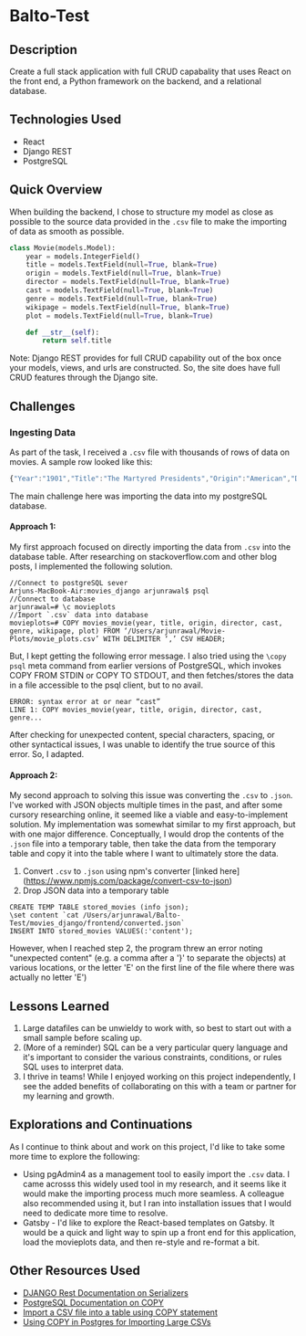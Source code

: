 # Balto-Test

## Description 
Create a full stack application with full CRUD capabality that uses React on the front end, a Python framework on the backend, and a relational database.

## Technologies Used
* React
* Django REST
* PostgreSQL

## Quick Overview
When building the backend, I chose to structure my model as close as possible to the source data provided in the `.csv` file to make the importing of data as smooth as possible. 
```python
class Movie(models.Model):
    year = models.IntegerField()
    title = models.TextField(null=True, blank=True)
    origin = models.TextField(null=True, blank=True)
    director = models.TextField(null=True, blank=True)
    cast = models.TextField(null=True, blank=True)
    genre = models.TextField(null=True, blank=True)
    wikipage = models.TextField(null=True, blank=True)
    plot = models.TextField(null=True, blank=True)

    def __str__(self):
        return self.title
 ```
 
 Note: Django REST provides for full CRUD capability out of the box once your models, views, and urls are constructed. So, the site does have full CRUD features through the Django site.

## Challenges
### Ingesting Data
As part of the task, I received a `.csv` file with thousands of rows of data on movies. A sample row looked like this:

```js
{"Year":"1901","Title":"The Martyred Presidents","Origin":"American","Director":"Unknown","Cast":"","Genre":"unknown","Wiki Page":"https://en.wikipedia.org/wiki/The_Martyred_Presidents","Plot":"The film, just over a minute long, is composed of two shots. In the first, a girl sits at the base of an altar or tomb, her face hidden from the camera. At the center of the altar, a viewing portal displays the portraits of three U.S. Presidents—Abraham Lincoln, James A. Garfield, and William McKinley—each victims of assassination.\r\nIn the second shot, which runs just over eight seconds long, an assassin kneels feet of Lady Justice."},
```
The main challenge here was importing the data into my postgreSQL database. 
#### Approach 1:
My first approach focused on directly importing the data from `.csv` into the database table. After researching on stackoverflow.com and other blog posts, I implemented the following solution.
```
//Connect to postgreSQL sever
Arjuns-MacBook-Air:movies_django arjunrawal$ psql  
//Connect to database
arjunrawal=# \c movieplots 
//Import `.csv` data into database
movieplots=# COPY movies_movie(year, title, origin, director, cast, genre, wikipage, plot) FROM ‘/Users/arjunrawal/Movie-Plots/movie_plots.csv’ WITH DELIMITER ‘,’ CSV HEADER;
```
But, I kept getting the following error message. I also tried using the `\copy` `psql` meta command from earlier versions of PostgreSQL, which invokes COPY FROM STDIN or COPY TO STDOUT, and then fetches/stores the data in a file accessible to the psql client, but to no avail.
```
ERROR: syntax error at or near “cast”
LINE 1: COPY movies_movie(year, title, origin, director, cast, genre...
```
After checking for unexpected content, special characters, spacing, or other syntactical issues, I was unable to identify the true source of this error. So, I adapted.

#### Approach 2:
My second approach to solving this issue was converting the `.csv` to `.json`. I've worked with JSON objects multiple times in the past, and after some cursory researching online, it seemed like a viable and easy-to-implement solution.
My implementation was somewhat similar to my first approach, but with one major difference. Conceptually, I would drop the contents of the `.json` file into a temporary table, then take the data from the temporary table and copy it into the table where I want to ultimately store the data.

1. Convert `.csv` to `.json` using npm's converter [linked here] (https://www.npmjs.com/package/convert-csv-to-json)
2. Drop JSON data into a temporary table
```
CREATE TEMP TABLE stored_movies (info json);
\set content `cat /Users/arjunrawal/Balto-Test/movies_django/frontend/converted.json`
INSERT INTO stored_movies VALUES(:'content');
```
However, when I reached step 2, the program threw an error noting "unexpected content" (e.g. a comma after a '}' to separate the objects) at various locations, or the letter 'E' on the first line of the file where there was actually no letter 'E')

## Lessons Learned
1. Large datafiles can be unwieldy to work with, so best to start out with a small sample before scaling up.
2. (More of a reminder) SQL can be a very particular query language and it's important to consider the various constraints, conditions, or rules SQL uses to interpret data.
3. I thrive in teams! While I enjoyed working on this project independently, I see the added benefits of collaborating on this with a team or partner for my learning and growth. 

## Explorations and Continuations
As I continue to think about and work on this project, I'd like to take some more time to explore the following:
* Using pgAdmin4 as a management tool to easily import the `.csv` data. I came acrosss this widely used tool in my research, and it seems like it would make the importing process much more seamless. A colleague also recommended using it, but I ran into installation issues that I would need to dedicate more time to resolve.
* Gatsby - I'd like to explore the React-based templates on Gatsby. It would be a quick and light way to spin up a front end for this application, load the movieplots data, and then re-style and re-format a bit.


## Other Resources Used
- [DJANGO Rest Documentation on Serializers](https://www.django-rest-framework.org/api-guide/serializers/#modelserializer)
- [PostgreSQL Documentation on COPY](https://www.postgresql.org/docs/current/sql-copy.html)
- [Import a CSV file into a table using COPY statement](https://www.postgresqltutorial.com/import-csv-file-into-posgresql-table/)
- [Using COPY in Postgres for Importing Large CSVs](https://www.trineo.com/blog/2018/08/using-copy-in-postgres-for-importing-large-csvs)
